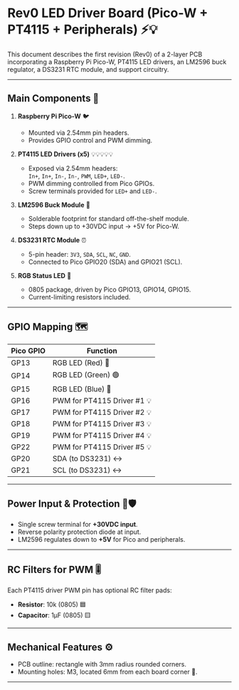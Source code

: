 # Rev0 LED Driver Board (Pico-W + PT4115 + Peripherals) ⚡💡

This document describes the first revision (Rev0) of a 2-layer PCB incorporating a Raspberry Pi Pico-W, PT4115 LED drivers, an LM2596 buck regulator, a DS3231 RTC module, and support circuitry.

---

## Main Components 🧩

1. **Raspberry Pi Pico-W** 🐦
   - Mounted via 2.54mm pin headers.
   - Provides GPIO control and PWM dimming.

2. **PT4115 LED Drivers (x5)** 💡💡💡💡💡
   - Exposed via 2.54mm headers:  
     `In+`, `In+`, `In-`, `In-`, `PWM`, `LED+`, `LED-`.
   - PWM dimming controlled from Pico GPIOs.
   - Screw terminals provided for `LED+` and `LED-`.

3. **LM2596 Buck Module** 🔋
   - Solderable footprint for standard off-the-shelf module.
   - Steps down up to +30VDC input → +5V for Pico-W.

4. **DS3231 RTC Module** ⏰
   - 5-pin header: `3V3`, `SDA`, `SCL`, `NC`, `GND`.
   - Connected to Pico GPIO20 (SDA) and GPIO21 (SCL).

5. **RGB Status LED** 🌈
   - 0805 package, driven by Pico GPIO13, GPIO14, GPIO15.
   - Current-limiting resistors included.

---

## GPIO Mapping 🗺️

| Pico GPIO | Function                     |
|-----------|------------------------------|
| GP13      | RGB LED (Red) 🔴             |
| GP14      | RGB LED (Green) 🟢           |
| GP15      | RGB LED (Blue) 🔵            |
| GP16      | PWM for PT4115 Driver #1 💡  |
| GP17      | PWM for PT4115 Driver #2 💡  |
| GP18      | PWM for PT4115 Driver #3 💡  |
| GP19      | PWM for PT4115 Driver #4 💡  |
| GP22      | PWM for PT4115 Driver #5 💡  |
| GP20      | SDA (to DS3231) ↔️           |
| GP21      | SCL (to DS3231) ↔️           |

---

## Power Input & Protection 🔌🛡️

- Single screw terminal for **+30VDC input**.
- Reverse polarity protection diode at input.
- LM2596 regulates down to **+5V** for Pico and peripherals.

---

## RC Filters for PWM 🎚️

Each PT4115 driver PWM pin has optional RC filter pads:
- **Resistor**: 10k (0805) 🟦
- **Capacitor**: 1µF (0805) 🟨

---

## Mechanical Features ⚙️

- PCB outline: rectangle with 3mm radius rounded corners.
- Mounting holes: M3, located 6mm from each board corner 🔩.

---

